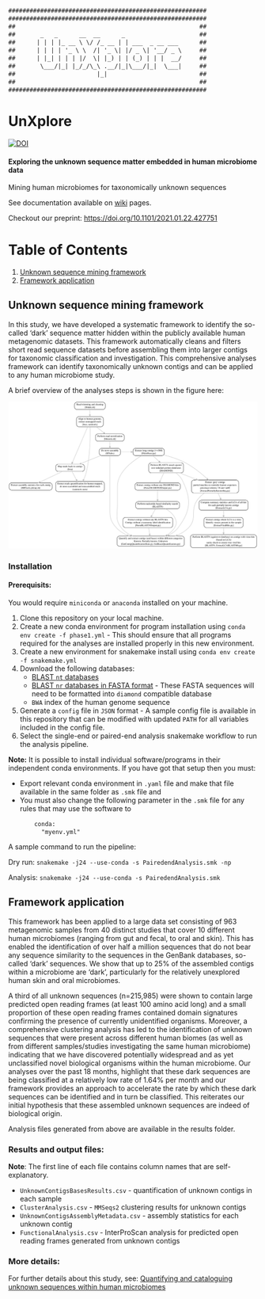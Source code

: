     ########################################################
    ########################################################
    ##                                                    ##
    ##       _   _      __  __      _                     ##
    ##      | | | |_ __ \ \/ /_ __ | | ___  _ __ ___      ##
    ##      | | | | '_ \ \  /| '_ \| |/ _ \| '__/ _ \     ##
    ##      | |_| | | | |/  \| |_) | | (_) | | |  __/     ##
    ##       \___/|_| |_/_/\_\ .__/|_|\___/|_|  \___|     ##
    ##                       |_|                          ##
    ##                                                    ##
    ########################################################


# UnXplore
[![DOI](https://zenodo.org/badge/324996408.svg)](https://zenodo.org/badge/latestdoi/324996408)

#### Exploring the unknown sequence matter embedded in human microbiome data

Mining human microbiomes for taxonomically unknown sequences

See documentation available on [wiki](https://github.com/sejmodha/Unknown-Sequences/wiki) pages.

Checkout our preprint: https://doi.org/10.1101/2021.01.22.427751

# Table of Contents
1. [Unknown sequence mining framework](#unknown-sequence-mining-framework)
2. [Framework application](#framework-application)


## Unknown sequence mining framework

In this study, we have developed a systematic framework to identify the so-called ‘dark’ sequence matter hidden within the publicly available human metagenomic datasets. This framework automatically cleans and filters short read sequence datasets before assembling them into larger contigs for taxonomic classification and investigation. This comprehensive analyses framework can identify taxonomically unknown contigs and can be applied to any human microbiome study.

A brief overview of the analyses steps is shown in the figure here:

![Framework](https://raw.githubusercontent.com/sejmodha/UnXplore/main/images/rulegraph.svg?token=ABO74WHS5J6JMZNRLIK254LABFPXI)

### Installation

#### Prerequisits:

You would require `miniconda` or `anaconda` installed on your machine.

1. Clone this repository on your local machine.
2. Create a new conda environment for program installation using `conda env create -f phase1.yml` - This should ensure that all programs required for the analyses are installed properly in this new environment.
3. Create a new environment for snakemake install using `conda env create -f snakemake.yml`
4. Download the following databases:
    - [BLAST `nt` databases](https://ftp.ncbi.nlm.nih.gov/blast/db/)
    - [BLAST `nr` databases in FASTA format](https://ftp.ncbi.nlm.nih.gov/blast/db/FASTA/) - These FASTA sequences will need to be formatted into `diamond` compatible database 
    - `BWA` index of the human genome sequence 
5. Generate a `config` file in `JSON` format - A sample config file is available in this repository that can be modified with updated `PATH` for all variables included in the config file.
6. Select the single-end or paired-end analysis snakemake workflow to run the analysis pipeline.

**Note:** It is possible to install individual software/programs in their independent conda environments. If you have got that setup then you must:
- Export relevant conda environment in `.yaml` file and make that file available in the same folder as `.smk` file
and
- You must also change the following parameter in the `.smk` file for any rules that may use the software to
  ```
      conda:
        "myenv.yml"
  ```

A sample command to run the pipeline:

Dry run: `snakemake -j24 --use-conda -s PairedendAnalysis.smk -np`

Analysis: `snakemake -j24 --use-conda -s PairedendAnalysis.smk`


## Framework application

This framework has been applied to a large data set consisting of 963 metagenomic samples from 40 distinct studies that cover 10 different human microbiomes (ranging from gut and fecal, to oral and skin). This has enabled the identification of over half a million sequences that do not bear any sequence similarity to the sequences in the GenBank databases, so-called ‘dark’ sequences. We show that up to 25% of the assembled contigs within a microbiome are ‘dark’, particularly for the relatively unexplored human skin and oral microbiomes. 

A third of all unknown sequences (n=215,985) were shown to contain large predicted open reading frames (at least 100 amino acid long) and a small proportion of these open reading frames contained domain signatures confirming the presence of currently unidentified organisms. Moreover, a comprehensive clustering analysis has led to the identification of unknown sequences that were present across different human biomes (as well as from different samples/studies investigating the same human microbiome) indicating that we have discovered potentially widespread and as yet unclassified novel biological organisms within the human microbiome. Our analyses over the past 18 months, highlight that these dark sequences are being classified at a relatively low rate of 1.64% per month and our framework provides an approach to accelerate the rate by which these dark sequences can be identified and in turn be classified. This reiterates our initial hypothesis that these assembled unknown sequences are indeed of biological origin.

Analysis files generated from above are available in the results folder. 

### Results and output files:
**Note**: The first line of each file contains column names that are self-explanatory.  
- `UnknownContigsBasesResults.csv` - quantification of unknown contigs in each sample
- `ClusterAnalysis.csv` - `MMSeqs2` clustering results for unknown contigs
- `UnknownContigsAssemblyMetadata.csv` - assembly statistics for each unknown contig
- `FunctionalAnalysis.csv` - InterProScan analysis for predicted open reading frames generated from unknown contigs

### More details:
For further details about this study, see: [Quantifying and cataloguing unknown sequences within human microbiomes](https://doi.org/10.1101/2021.01.22.427751)



